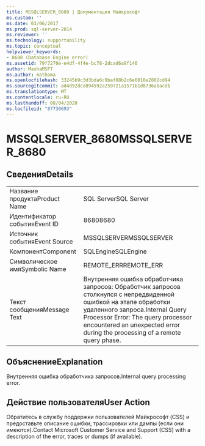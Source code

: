 ```yaml
---
title: MSSQLSERVER_8680 | Документация Майкрософт
ms.custom: ''
ms.date: 03/06/2017
ms.prod: sql-server-2014
ms.reviewer: ''
ms.technology: supportability
ms.topic: conceptual
helpviewer_keywords:
- 8680 (Database Engine error)
ms.assetid: 79f7270e-e4df-4f4e-bc78-2dcad6a9f140
author: MashaMSFT
ms.author: mathoma
ms.openlocfilehash: 33245b9c3d3bda6c9baf88b2c6e6018e2802cd94
ms.sourcegitcommit: ad4d92dce894592a259721a1571b1d8736abacdb
ms.translationtype: MT
ms.contentlocale: ru-RU
ms.lasthandoff: 08/04/2020
ms.locfileid: "87730693"
---
```

# <a name="mssqlserver_8680"></a><span data-ttu-id="3ad72-102">MSSQLSERVER_8680</span><span class="sxs-lookup"><span data-stu-id="3ad72-102">MSSQLSERVER_8680</span></span>
    
## <a name="details"></a><span data-ttu-id="3ad72-103">Сведения</span><span class="sxs-lookup"><span data-stu-id="3ad72-103">Details</span></span>  
  
|||  
|-|-|  
|<span data-ttu-id="3ad72-104">Название продукта</span><span class="sxs-lookup"><span data-stu-id="3ad72-104">Product Name</span></span>|<span data-ttu-id="3ad72-105">SQL Server</span><span class="sxs-lookup"><span data-stu-id="3ad72-105">SQL Server</span></span>|  
|<span data-ttu-id="3ad72-106">Идентификатор события</span><span class="sxs-lookup"><span data-stu-id="3ad72-106">Event ID</span></span>|<span data-ttu-id="3ad72-107">8680</span><span class="sxs-lookup"><span data-stu-id="3ad72-107">8680</span></span>|  
|<span data-ttu-id="3ad72-108">Источник события</span><span class="sxs-lookup"><span data-stu-id="3ad72-108">Event Source</span></span>|<span data-ttu-id="3ad72-109">MSSQLSERVER</span><span class="sxs-lookup"><span data-stu-id="3ad72-109">MSSQLSERVER</span></span>|  
|<span data-ttu-id="3ad72-110">Компонент</span><span class="sxs-lookup"><span data-stu-id="3ad72-110">Component</span></span>|<span data-ttu-id="3ad72-111">SQLEngine</span><span class="sxs-lookup"><span data-stu-id="3ad72-111">SQLEngine</span></span>|  
|<span data-ttu-id="3ad72-112">Символическое имя</span><span class="sxs-lookup"><span data-stu-id="3ad72-112">Symbolic Name</span></span>|<span data-ttu-id="3ad72-113">REMOTE_ERR</span><span class="sxs-lookup"><span data-stu-id="3ad72-113">REMOTE_ERR</span></span>|  
|<span data-ttu-id="3ad72-114">Текст сообщения</span><span class="sxs-lookup"><span data-stu-id="3ad72-114">Message Text</span></span>|<span data-ttu-id="3ad72-115">Внутренняя ошибка обработчика запросов: Обработчик запросов столкнулся с непредвиденной ошибкой на этапе обработки удаленного запроса.</span><span class="sxs-lookup"><span data-stu-id="3ad72-115">Internal Query Processor Error: The query processor encountered an unexpected error during the processing of a remote query phase.</span></span>|  
  
## <a name="explanation"></a><span data-ttu-id="3ad72-116">Объяснение</span><span class="sxs-lookup"><span data-stu-id="3ad72-116">Explanation</span></span>  
 <span data-ttu-id="3ad72-117">Внутренняя ошибка обработчика запросов.</span><span class="sxs-lookup"><span data-stu-id="3ad72-117">Internal query processing error.</span></span>  
  
## <a name="user-action"></a><span data-ttu-id="3ad72-118">Действие пользователя</span><span class="sxs-lookup"><span data-stu-id="3ad72-118">User Action</span></span>  
 <span data-ttu-id="3ad72-119">Обратитесь в службу поддержки пользователей Майкрософт (CSS) и предоставьте описание ошибки, трассировки или дампы (если они имеются).</span><span class="sxs-lookup"><span data-stu-id="3ad72-119">Contact Microsoft Customer Service and Support (CSS) with a description of the error, traces or dumps (if available).</span></span>  
  
  
